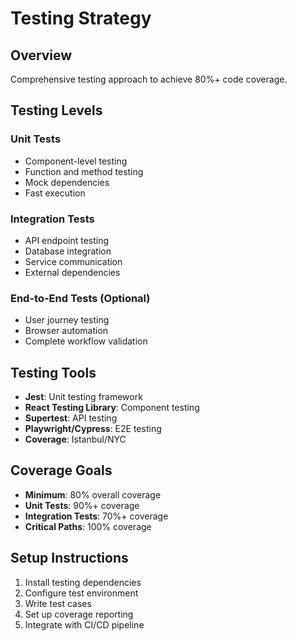 # Testing Strategy

## Overview
Comprehensive testing approach to achieve 80%+ code coverage.

## Testing Levels

### Unit Tests
- Component-level testing
- Function and method testing
- Mock dependencies
- Fast execution

### Integration Tests
- API endpoint testing
- Database integration
- Service communication
- External dependencies

### End-to-End Tests (Optional)
- User journey testing
- Browser automation
- Complete workflow validation

## Testing Tools

- **Jest**: Unit testing framework
- **React Testing Library**: Component testing
- **Supertest**: API testing
- **Playwright/Cypress**: E2E testing
- **Coverage**: Istanbul/NYC

## Coverage Goals

- **Minimum**: 80% overall coverage
- **Unit Tests**: 90%+ coverage
- **Integration Tests**: 70%+ coverage
- **Critical Paths**: 100% coverage

## Setup Instructions

1. Install testing dependencies
2. Configure test environment
3. Write test cases
4. Set up coverage reporting
5. Integrate with CI/CD pipeline
